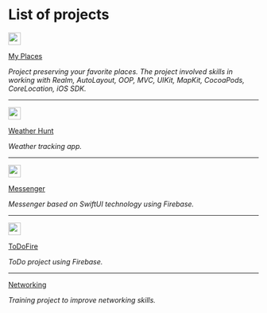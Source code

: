 # List of projects


<img src="https://github.com/mangraa1/MyPlaces/assets/115303225/9e7a2a28-6d22-4b0f-af14-56f81b67247f" width="25" height="25">

[My Places](https://github.com/mangraa1/MyPlaces)

_Project preserving your favorite places. The project involved skills in working with Realm, AutoLayout, OOP, MVC, UIKit, MapKit, CocoaPods, CoreLocation, iOS SDK._

---

<img src="https://github.com/mangraa1/Weather-Hunt/assets/115303225/0c45b07f-6dc3-4cbb-a789-dca5f4337eae" width="25" height="25">

[Weather Hunt](https://github.com/mangraa1/Weather-Hunt)

_Weather tracking app._

---

<img src="https://github.com/mangraa1/Messenger/assets/115303225/bb98fdd1-8b5d-4ef0-b4ac-c8cb54552d59" width="25" height="25">

[Messenger](https://github.com/mangraa1/Messenger)

_Messenger based on SwiftUI technology using Firebase._

---

<img src="https://github.com/mangraa1/Weather-Hunt/assets/115303225/bb6d4460-556a-4eec-b3f3-fc0282216d9d" width="25" height="25">

[ToDoFire](https://github.com/mangraa1/ToDoFIRE)

_ToDo project using Firebase._

---

[Networking](https://github.com/mangraa1/Networking)

_Training project to improve networking skills._



